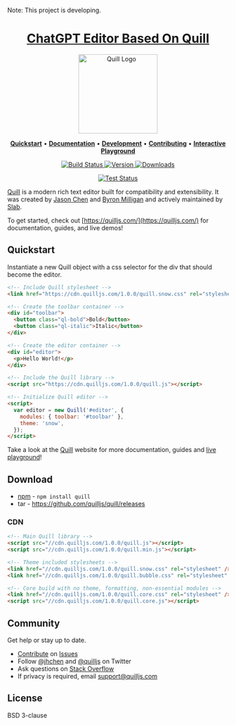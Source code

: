 Note: This project is developing.

<h1 align="center">
  <a href="https://quilljs.com/" title="Quill">ChatGPT Editor Based On Quill</a>
</h1>
<p align="center">
  <a href="https://quilljs.com/" title="Quill"><img alt="Quill Logo" src="https://quilljs.com/assets/images/logo.svg" width="180"></a>
</p>
<p align="center">
  <a title="Quickstart" href="#quickstart"><strong>Quickstart</strong></a>
  &#x2022;
  <a title="Documentation" href="https://quilljs.com/docs/"><strong>Documentation</strong></a>
  &#x2022;
  <a title="Development" href="https://github.com/quilljs/quill/blob/master/.github/DEVELOPMENT.md"><strong>Development</strong></a>
  &#x2022;
  <a title="Contributing" href="https://github.com/quilljs/quill/blob/master/.github/CONTRIBUTING.md"><strong>Contributing</strong></a>
  &#x2022;
  <a title="Interactive Playground" href="https://quilljs.com/playground/"><strong>Interactive Playground</strong></a>
</p>
<p align="center">
  <a href="https://github.com/quilljs/quill/actions" title="Build Status">
    <img src="https://github.com/quilljs/quill/actions/workflows/main.yml/badge.svg" alt="Build Status">
  </a>
  <a href="https://npmjs.com/package/quill" title="Version">
    <img src="https://img.shields.io/npm/v/quill.svg" alt="Version">
  </a>
  <a href="https://npmjs.com/package/quill" title="Downloads">
    <img src="https://img.shields.io/npm/dm/quill.svg" alt="Downloads">
  </a>
</p>
<p align="center">
  <a href="https://saucelabs.com/u/quill" title="Test Status">
    <img src="https://cdn.quilljs.com/badge.svg?v=2" alt="Test Status">
  </a>
</p>

[Quill](https://quilljs.com/) is a modern rich text editor built for compatibility and extensibility. It was created by [Jason Chen](https://twitter.com/jhchen) and [Byron Milligan](https://twitter.com/byronmilligan) and actively maintained by [Slab](https://slab.com).

To get started, check out [https://quilljs.com/](https://quilljs.com/) for documentation, guides, and live demos!

## Quickstart

Instantiate a new Quill object with a css selector for the div that should become the editor.

```html
<!-- Include Quill stylesheet -->
<link href="https://cdn.quilljs.com/1.0.0/quill.snow.css" rel="stylesheet" />

<!-- Create the toolbar container -->
<div id="toolbar">
  <button class="ql-bold">Bold</button>
  <button class="ql-italic">Italic</button>
</div>

<!-- Create the editor container -->
<div id="editor">
  <p>Hello World!</p>
</div>

<!-- Include the Quill library -->
<script src="https://cdn.quilljs.com/1.0.0/quill.js"></script>

<!-- Initialize Quill editor -->
<script>
  var editor = new Quill('#editor', {
    modules: { toolbar: '#toolbar' },
    theme: 'snow',
  });
</script>
```

Take a look at the [Quill](https://quilljs.com/) website for more documentation, guides and [live playground](https://quilljs.com/playground/)!

## Download

- [npm](https://www.npmjs.com/package/quill) - `npm install quill`
- tar - https://github.com/quilljs/quill/releases

### CDN

```html
<!-- Main Quill library -->
<script src="//cdn.quilljs.com/1.0.0/quill.js"></script>
<script src="//cdn.quilljs.com/1.0.0/quill.min.js"></script>

<!-- Theme included stylesheets -->
<link href="//cdn.quilljs.com/1.0.0/quill.snow.css" rel="stylesheet" />
<link href="//cdn.quilljs.com/1.0.0/quill.bubble.css" rel="stylesheet" />

<!-- Core build with no theme, formatting, non-essential modules -->
<link href="//cdn.quilljs.com/1.0.0/quill.core.css" rel="stylesheet" />
<script src="//cdn.quilljs.com/1.0.0/quill.core.js"></script>
```

## Community

Get help or stay up to date.

- [Contribute](https://github.com/quilljs/quill/blob/develop/.github/CONTRIBUTING.md) on [Issues](https://github.com/quilljs/quill/issues)
- Follow [@jhchen](https://twitter.com/jhchen) and [@quilljs](https://twitter.com/quilljs) on Twitter
- Ask questions on [Stack Overflow](https://stackoverflow.com/questions/tagged/quill)
- If privacy is required, email support@quilljs.com

## License

BSD 3-clause

